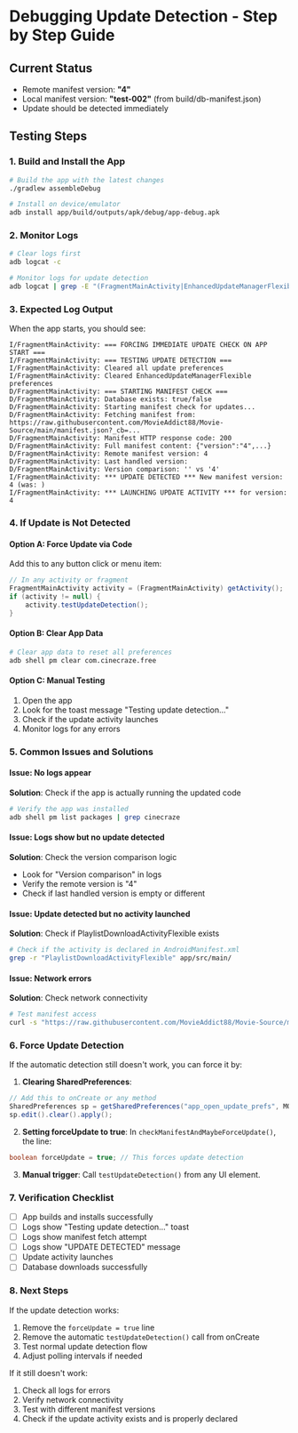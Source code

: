 # Debugging Update Detection - Step by Step Guide

## Current Status
- Remote manifest version: **"4"**
- Local manifest version: **"test-002"** (from build/db-manifest.json)
- Update should be detected immediately

## Testing Steps

### 1. Build and Install the App
```bash
# Build the app with the latest changes
./gradlew assembleDebug

# Install on device/emulator
adb install app/build/outputs/apk/debug/app-debug.apk
```

### 2. Monitor Logs
```bash
# Clear logs first
adb logcat -c

# Monitor logs for update detection
adb logcat | grep -E "(FragmentMainActivity|EnhancedUpdateManagerFlexible|UPDATE|MANIFEST)"
```

### 3. Expected Log Output
When the app starts, you should see:
```
I/FragmentMainActivity: === FORCING IMMEDIATE UPDATE CHECK ON APP START ===
I/FragmentMainActivity: === TESTING UPDATE DETECTION ===
I/FragmentMainActivity: Cleared all update preferences
I/FragmentMainActivity: Cleared EnhancedUpdateManagerFlexible preferences
D/FragmentMainActivity: === STARTING MANIFEST CHECK ===
D/FragmentMainActivity: Database exists: true/false
D/FragmentMainActivity: Starting manifest check for updates...
D/FragmentMainActivity: Fetching manifest from: https://raw.githubusercontent.com/MovieAddict88/Movie-Source/main/manifest.json?_cb=...
D/FragmentMainActivity: Manifest HTTP response code: 200
D/FragmentMainActivity: Full manifest content: {"version":"4",...}
D/FragmentMainActivity: Remote manifest version: 4
D/FragmentMainActivity: Last handled version: 
D/FragmentMainActivity: Version comparison: '' vs '4'
I/FragmentMainActivity: *** UPDATE DETECTED *** New manifest version: 4 (was: )
I/FragmentMainActivity: *** LAUNCHING UPDATE ACTIVITY *** for version: 4
```

### 4. If Update is Not Detected

#### Option A: Force Update via Code
Add this to any button click or menu item:
```java
// In any activity or fragment
FragmentMainActivity activity = (FragmentMainActivity) getActivity();
if (activity != null) {
    activity.testUpdateDetection();
}
```

#### Option B: Clear App Data
```bash
# Clear app data to reset all preferences
adb shell pm clear com.cinecraze.free
```

#### Option C: Manual Testing
1. Open the app
2. Look for the toast message "Testing update detection..."
3. Check if the update activity launches
4. Monitor logs for any errors

### 5. Common Issues and Solutions

#### Issue: No logs appear
**Solution**: Check if the app is actually running the updated code
```bash
# Verify the app was installed
adb shell pm list packages | grep cinecraze
```

#### Issue: Logs show but no update detected
**Solution**: Check the version comparison logic
- Look for "Version comparison" in logs
- Verify the remote version is "4"
- Check if last handled version is empty or different

#### Issue: Update detected but no activity launched
**Solution**: Check if PlaylistDownloadActivityFlexible exists
```bash
# Check if the activity is declared in AndroidManifest.xml
grep -r "PlaylistDownloadActivityFlexible" app/src/main/
```

#### Issue: Network errors
**Solution**: Check network connectivity
```bash
# Test manifest access
curl -s "https://raw.githubusercontent.com/MovieAddict88/Movie-Source/main/manifest.json"
```

### 6. Force Update Detection

If the automatic detection still doesn't work, you can force it by:

1. **Clearing SharedPreferences**:
```java
// Add this to onCreate or any method
SharedPreferences sp = getSharedPreferences("app_open_update_prefs", MODE_PRIVATE);
sp.edit().clear().apply();
```

2. **Setting forceUpdate to true**:
In `checkManifestAndMaybeForceUpdate()`, the line:
```java
boolean forceUpdate = true; // This forces update detection
```

3. **Manual trigger**:
Call `testUpdateDetection()` from any UI element.

### 7. Verification Checklist

- [ ] App builds and installs successfully
- [ ] Logs show "Testing update detection..." toast
- [ ] Logs show manifest fetch attempt
- [ ] Logs show "UPDATE DETECTED" message
- [ ] Update activity launches
- [ ] Database downloads successfully

### 8. Next Steps

If the update detection works:
1. Remove the `forceUpdate = true` line
2. Remove the automatic `testUpdateDetection()` call from onCreate
3. Test normal update detection flow
4. Adjust polling intervals if needed

If it still doesn't work:
1. Check all logs for errors
2. Verify network connectivity
3. Test with different manifest versions
4. Check if the update activity exists and is properly declared